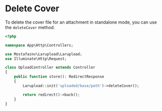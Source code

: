 # Delete Cover

To delete the cover file for an attachment in standalone mode, you can use the `deleteCover` method.&#x20;

```php
<?php

namespace App\Http\Controllers;

use Mostafaznv\Larupload\Larupload;
use Illuminate\Http\Request;

class UploadController extends Controller
{
    public function store(): RedirectResponse
    {        
        Larupload::init('uploaded/base/path')->deleteCover();

        return redirect()->back();
    }
}
```



